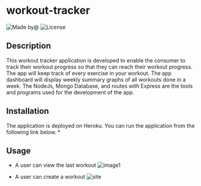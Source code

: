 # workout-tracker
![Made by@](https://img.shields.io/badge/License-haymanot-brightgreen.svg)
![License](https://img.shields.io/badge/License-none-blue.svg)
## Description
This workout tracker application is developed to enable the consumer to track their workout progress so that they can reach their workout progress. The app will keep track of every exercise in your workout. The app dashboard will display weekly summary graphs of all workouts done in a week. The NodeJs, Mongo Database, and routes with Express are the tools and programs used for the development of the app.
## Installation
The application is deployed on Heroku. You can run the application from the following link below.
   * 
## Usage
* A user can view the last workout 
![image1](https://drive.google.com/uc?export=view&id=1Xn_ib_MOXGW2SwJGfwsPdkvkgBCnOH8Z)

* A user can create a workout
![site](public/assets/create-workout.gif)

